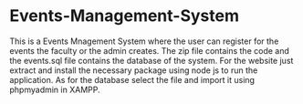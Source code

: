 # Events-Management-System
This is a Events Mnagement System where the user can register for the events the faculty or the admin creates.
The zip file contains the code and the events.sql file contains the database of the system.
For the website just extract and install the necessary package using node js to run the application.
As for the database select the file and import it using phpmyadmin in XAMPP. 
